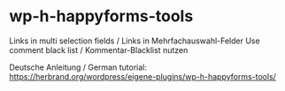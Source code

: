 # wp-h-happyforms-tools
Links in multi selection fields / Links in Mehrfachauswahl-Felder
Use comment black list / Kommentar-Blacklist nutzen

Deutsche Anleitung / German tutorial: https://herbrand.org/wordpress/eigene-plugins/wp-h-happyforms-tools/
